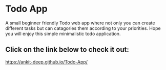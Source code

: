# Todo App

A small beginner friendly Todo web app where not only you can create different tasks but can catagories them according to your priorities.
Hope you will enjoy this simple minimalistic todo application.

## Click on the link below to check it out:
https://ankit-deep.github.io/Todo-App/
